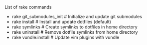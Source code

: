 List of rake commands
* rake git_submodules_init  # Initialize and update git submodules
* rake install              # Install and update dotfiles (default)
* rake symlinks             # Create symlinks to dotfiles in home directory
* rake uninstall            # Remove dotfile symlinks from home directory
* rake vundle:install       # Update vim plugins with vundle
